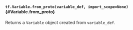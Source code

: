#### `tf.Variable.from_proto(variable_def, import_scope=None)` {#Variable.from_proto}

Returns a `Variable` object created from `variable_def`.

